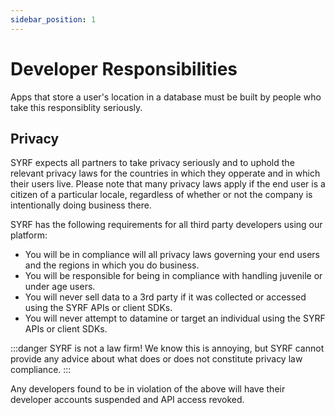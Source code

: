 ```yaml
---
sidebar_position: 1
---
```


# Developer Responsibilities

<script async defer data-website-id="d9c6bc6c-4456-4d65-ac9a-cd8a579d76e4" src="https://analytics.syrf.io/umami.js"></script>

Apps that store a user's location in a database must be built by people who take this responsiblity seriously.


## Privacy

SYRF expects all partners to take privacy seriously and to uphold the relevant privacy laws for the countries in which they opperate and in which their users live.
Please note that many privacy laws apply if the end user is a citizen of a particular locale, regardless of whether or not the company is intentionally doing business there.

SYRF has the following requirements for all third party developers using our platform:

* You will be in compliance will all privacy laws governing your end users and the regions in which you do business. 
* You will be responsible for being in compliance with handling juvenile or under age users. 
* You will never sell data to a 3rd party if it was collected or accessed using the SYRF APIs or client SDKs.
* You will never attempt to datamine or target an individual using the SYRF APIs or client SDKs.

:::danger SYRF is not a law firm!
We know this is annoying, but SYRF cannot provide any advice about what does or does not constitute privacy law compliance.
:::

Any developers found to be in violation of the above will have their developer accounts suspended and API access revoked.